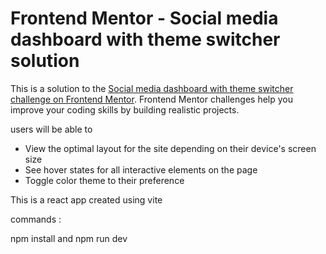 # Frontend Mentor - Social media dashboard with theme switcher solution

This is a solution to the [Social media dashboard with theme switcher challenge on Frontend Mentor](https://www.frontendmentor.io/challenges/social-media-dashboard-with-theme-switcher-6oY8ozp_H). Frontend Mentor challenges help you improve your coding skills by building realistic projects. 

users will be able to

- View the optimal layout for the site depending on their device's screen size
- See hover states for all interactive elements on the page
- Toggle color theme to their preference


This is a react app created using vite

commands :

npm install and npm run dev
